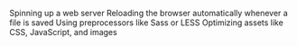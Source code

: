 Spinning up a web server
Reloading the browser automatically whenever a file is saved
Using preprocessors like Sass or LESS
Optimizing assets like CSS, JavaScript, and images
